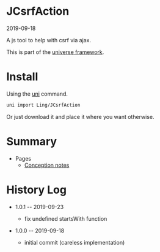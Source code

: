JCsrfAction
===========
2019-09-18



A js tool to help with csrf via ajax.


This is part of the [universe framework](https://github.com/karayabin/universe-snapshot).


Install
==========
Using the [uni](https://github.com/lingtalfi/universe-naive-importer) command.
```bash
uni import Ling/JCsrfAction
```

Or just download it and place it where you want otherwise.






Summary
===========
- Pages
    - [Conception notes](https://github.com/lingtalfi/JCsrfAction/blob/master/personal/mydoc/pages/conception-notes.md)






History Log
=============

- 1.0.1 -- 2019-09-23

    - fix undefined startsWith function 
    
- 1.0.0 -- 2019-09-18

    - initial commit (careless implementation)